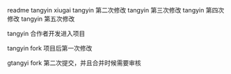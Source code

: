 readme
tangyin xiugai
tangyin 第二次修改
tangyin 第三次修改
tangyin 第四次修改
tangyin 第五次修改

tangyin 合作者开发进入项目

tangyin fork 项目后第一次修改

gtangyi fork 第二次提交，并且合并时候需要审核